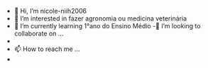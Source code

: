 - 👋 Hi, I’m nicole-niih2006
- 👀 I’m interested in fazer agronomia ou medicina veterinária
- 🌱 I’m currently learning 1°ano do Ensino Médio
-💞️ I’m looking to collaborate on ...
-
- 📫 How to reach me ...
- 

<!---
2006NicoledosSantos25/2006NicoledosSantos25 is a ✨ special ✨ repository because its `README.md` (this file) appears on your GitHub profile.
You can click the Preview link to take a look at your changes.
--->
